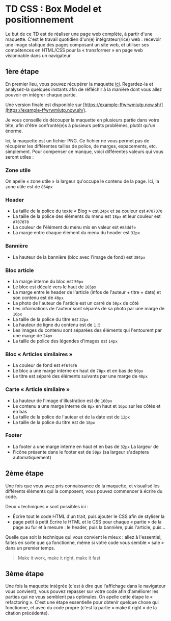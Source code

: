 # TD CSS : Box Model et positionnement

Le but de ce TD est de réaliser une page web complète, à partir d'une maquette.
C'est le travail quotidien d'un(e) intégrateur(rice) web : recevoir une image
statique des pages composant un site web, et utiliser ses compétences en
HTML/CSS pour la « transformer » en page web visionnable dans un navigateur.

## 1ère étape

En premier lieu, vous pouvez récupérer la maquette [ici](maquette.png).
Regardez-la et analysez-la quelques instants afin de réfléchir à la manière
dont vous allez pouvoir en intégrer chaque partie.

Une version finale est disponible sur
[https://example-ffwrwmiutp.now.sh/](https://example-ffwrwmiutp.now.sh/).

Je vous conseille de découper la maquette en plusieurs partie dans votre tête,
afin d'être confronté(e)s à plusieurs petits problèmes, plutôt qu'un énorme.

Ici, la maquette est un fichier PNG. Ce fichier ne vous permet pas de récupérer
les différentes tailles de police, de marges, espacements, etc. simplement.
Pour compenser ce manque, voici différentes valeurs qui vous seront utiles :

### Zone utile

On apelle « zone utile » la largeur qu'occupe le contenu de la page. Ici, la zone utile est de `864px`

### Header

* La taille de la police du texte « Blog » est `24px` et sa couleur est `#707070`
* La taille de la police des éléments du menu est `18px` et leur couleur est `#707070`
* La couleur de l'élément du menu mis en valeur est `#83ddfe`
* La marge entre chaque élément du menu du header est `32px`

### Bannière

* La hauteur de la bannière (bloc avec l'image de fond) est `384px`

### Bloc article

* La marge interne du bloc est `50px`
* Le bloc est décalé vers le haut de `165px`
* La marge entre le header de l'article (infos de l'auteur + titre + date) et son contenu est de `40px`
* La photo de l'auteur de l'article est un carré de `50px` de côté
* Les informations de l'auteur sont séparés de sa photo par une marge de `16px`
* La taille de la police du titre est `32px`
* La hauteur de ligne du contenu est de `1.5`
* Les images du contenu sont séparées des éléments qui l'entourent par une marge de `24px`
* La taille de police des légendes d'images est `14px`

### Bloc « Articles similaires »

* La couleur de fond est `#f6f6f6`
* Le bloc a une marge interne en haut de `70px` et en bas de `90px`
* Le titre est séparé des éléments suivants par une marge de `48px`

### Carte « Article similaire »
* La hauteur de l'image d'illustration est de `160px`
* Le contenu a une marge interne de `8px` en haut et `16px` sur les côtés et en bas
* La taille de la police de l'auteur et de la date est de `12px`
* La taille de la police du titre est de `18px`

### Footer

* La footer a une marge interne en haut et en bas de `32px` La largeur de
* l'icône présente dans le footer est de `50px` (sa largeur s'adaptera
  automatiquement)

## 2ème étape

Une fois que vous avez pris connaissance de la maquette, et visualisé les
différents éléments qui la composent, vous pouvez commencer à écrire du code.

Deux « techniques » sont possibles ici :

* Écrire tout le code HTML d'un trait, puis ajouter le CSS afin de styliser la
* page petit à petit Écrire le HTML et le CSS pour chaque « partie » de la page
  au fur et à mesure : le header, puis la bannière, puis l'article, puis...

Quelle que soit la technique qui vous convient le mieux : allez à l'essentiel,
faites en sorte que ça fonctionne, même si votre code vous semble « sale » dans
un premier temps.

> Make it work, make it right, make it fast

## 3ème étape

Une fois la maquette intégrée (c'est à dire que l'affichage dans le navigateur
vous convient), vous pouvez repasser sur votre code afin d'améliorer les
parties qui ne vous semblent pas optimales. On apelle cette étape le «
refactoring ». C'est une étape essentielle pour obtenir quelque chose qui
fonctionne, et avec du code propre (c'est la partie « make it right » de la
citation précédente).
